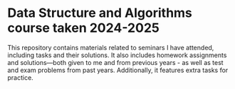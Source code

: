 # Data Structure and Algorithms course taken 2024-2025
This repository contains materials related to seminars I have attended, including tasks and their solutions. It also includes homework assignments and solutions—both given to me and from previous years - as well as test and exam problems from past years. Additionally, it features extra tasks for practice.
